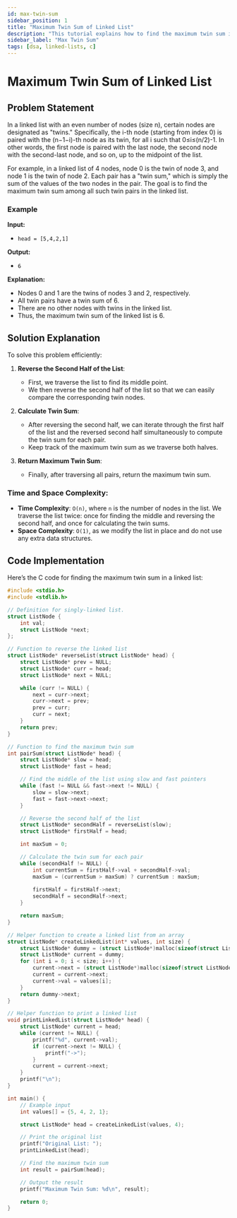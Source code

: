 ```yaml
---
id: max-twin-sum
sidebar_position: 1
title: "Maximum Twin Sum of Linked List"
description: "This tutorial explains how to find the maximum twin sum in a linked list using C."
sidebar_label: "Max Twin Sum"
tags: [dsa, linked-lists, c]
---
```


# Maximum Twin Sum of Linked List

## Problem Statement

In a linked list with an even number of nodes (size n), certain nodes are designated as "twins." Specifically, the i-th node (starting from index 0) is paired with the (n−1−i)-th node as its twin, for all i such that 0≤i≤(n/2)-1. In other words, the first node is paired with the last node, the second node with the second-last node, and so on, up to the midpoint of the list.

For example, in a linked list of 4 nodes, node 0 is the twin of node 3, and node 1 is the twin of node 2. Each pair has a "twin sum," which is simply the sum of the values of the two nodes in the pair. The goal is to find the maximum twin sum among all such twin pairs in the linked list.

### Example

**Input:**
- `head = [5,4,2,1]`

**Output:**
- `6`

**Explanation:**
- Nodes 0 and 1 are the twins of nodes 3 and 2, respectively.
- All twin pairs have a twin sum of 6.
- There are no other nodes with twins in the linked list.
- Thus, the maximum twin sum of the linked list is 6.

## Solution Explanation

To solve this problem efficiently:

1. **Reverse the Second Half of the List**:
   - First, we traverse the list to find its middle point.
   - We then reverse the second half of the list so that we can easily compare the corresponding twin nodes.
   
2. **Calculate Twin Sum**:
   - After reversing the second half, we can iterate through the first half of the list and the reversed second half simultaneously to compute the twin sum for each pair.
   - Keep track of the maximum twin sum as we traverse both halves.

3. **Return Maximum Twin Sum**:
   - Finally, after traversing all pairs, return the maximum twin sum.

### Time and Space Complexity:
- **Time Complexity**: `O(n)`, where `n` is the number of nodes in the list. We traverse the list twice: once for finding the middle and reversing the second half, and once for calculating the twin sums.
- **Space Complexity**: `O(1)`, as we modify the list in place and do not use any extra data structures.

## Code Implementation

Here’s the C code for finding the maximum twin sum in a linked list:

```c
#include <stdio.h>
#include <stdlib.h>

// Definition for singly-linked list.
struct ListNode {
    int val;
    struct ListNode *next;
};

// Function to reverse the linked list
struct ListNode* reverseList(struct ListNode* head) {
    struct ListNode* prev = NULL;
    struct ListNode* curr = head;
    struct ListNode* next = NULL;

    while (curr != NULL) {
        next = curr->next;
        curr->next = prev;
        prev = curr;
        curr = next;
    }
    return prev;
}

// Function to find the maximum twin sum
int pairSum(struct ListNode* head) {
    struct ListNode* slow = head;
    struct ListNode* fast = head;

    // Find the middle of the list using slow and fast pointers
    while (fast != NULL && fast->next != NULL) {
        slow = slow->next;
        fast = fast->next->next;
    }

    // Reverse the second half of the list
    struct ListNode* secondHalf = reverseList(slow);
    struct ListNode* firstHalf = head;

    int maxSum = 0;

    // Calculate the twin sum for each pair
    while (secondHalf != NULL) {
        int currentSum = firstHalf->val + secondHalf->val;
        maxSum = (currentSum > maxSum) ? currentSum : maxSum;
        
        firstHalf = firstHalf->next;
        secondHalf = secondHalf->next;
    }

    return maxSum;
}

// Helper function to create a linked list from an array
struct ListNode* createLinkedList(int* values, int size) {
    struct ListNode* dummy = (struct ListNode*)malloc(sizeof(struct ListNode));
    struct ListNode* current = dummy;
    for (int i = 0; i < size; i++) {
        current->next = (struct ListNode*)malloc(sizeof(struct ListNode));
        current = current->next;
        current->val = values[i];
    }
    return dummy->next;
}

// Helper function to print a linked list
void printLinkedList(struct ListNode* head) {
    struct ListNode* current = head;
    while (current != NULL) {
        printf("%d", current->val);
        if (current->next != NULL) {
            printf("->");
        }
        current = current->next;
    }
    printf("\n");
}

int main() {
    // Example input
    int values[] = {5, 4, 2, 1};

    struct ListNode* head = createLinkedList(values, 4);

    // Print the original list
    printf("Original List: ");
    printLinkedList(head);

    // Find the maximum twin sum
    int result = pairSum(head);

    // Output the result
    printf("Maximum Twin Sum: %d\n", result);

    return 0;
}
```